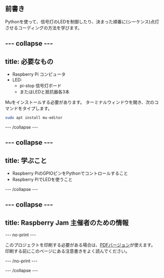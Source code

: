 ## 前書き

Pythonを使って、信号灯のLEDを制御したり、決まった順番に(シーケンス)点灯させるコーディングの方法を学びます。

--- collapse ---
---
title: 必要なもの
---

- Raspberry Pi コンピュータ
- LED: 
    - pi-stop 信号灯ボード
    - またはLEDと抵抗器各3本

Muをインストールする必要があります。 ターミナルウィンドウを開き、次のコマンドをタイプします。

```bash
sudo apt install mu-editor
```

--- /collapse ---

--- collapse ---
---
title: 学ぶこと
---

- Raspberry PiのGPIOピンをPythonでコントロールすること
- Raspberry PiでLEDを使うこと

--- /collapse ---

--- collapse ---
---
title: Raspberry Jam 主催者のための情報
---
--- no-print ---

このプロジェクトを印刷する必要がある場合は、[PDFバージョン](https://github.com/raspberrypilearning/jam-worksheets/raw/master/pdf/Traffic-Lights-Python.pdf)が使えます。 印刷する前にこのページにある注意書きをよく読んでください。

--- /no-print ---

--- /collapse ---